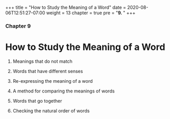 +++
title = "How to Study the Meaning of a Word"
date = 2020-08-06T12:51:27-07:00
weight = 13
chapter = true
pre = "<b>9. </b>"
+++

### Chapter 9

# How to Study the Meaning of a Word

1. Meanings that do not match

2. Words that have different senses

3. Re-expressing the meaning of a word

4. A method for comparing the meanings of words

5. Words that go together

6. Checking the natural order of words
